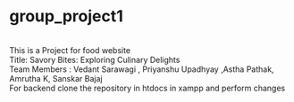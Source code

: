 # group_project1
<br>
This is a Project for  food website
<br>
Title: Savory Bites: Exploring Culinary Delights <br>
Team Members : Vedant Sarawagi , Priyanshu Upadhyay ,Astha Pathak, Amrutha K, Sanskar Bajaj<br>
For backend clone the repository in htdocs in xampp and perform changes

